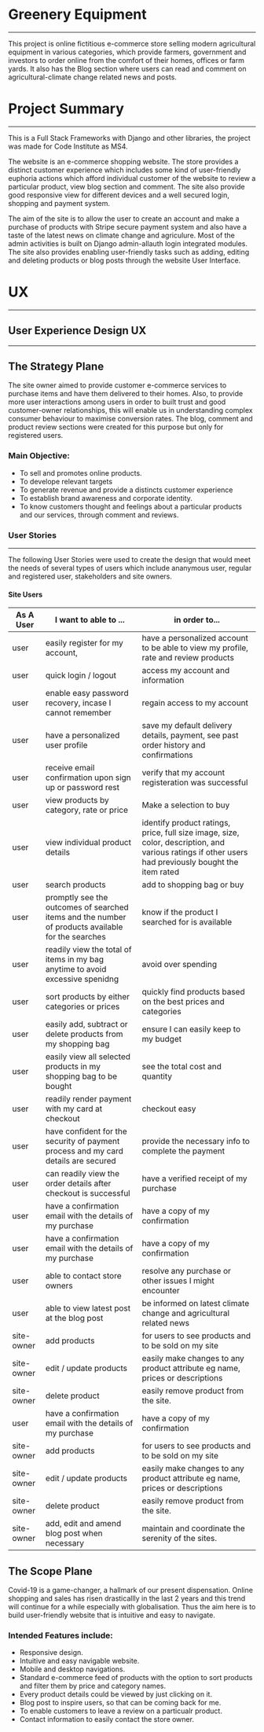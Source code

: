 # Greenery Equipment
---
This project is online fictitious e-commerce store selling modern agricultural equipment in various categories, which provide farmers, government and investors to order online from the comfort of their homes, offices or farm yards. It also has the Blog section where users can read and comment on agricultural-climate change related news and posts.


# Project Summary
---
This is a Full Stack Frameworks with Django and other libraries, the project was made for Code Institute as MS4.

The website is an e-commerce shopping website. The store provides a distinct customer experience which includes some kind of user-friendly euphoria actions which afford individual customer of the website to review a particular product, view blog section and comment. The site also provide good responsive view for different devices and a well secured login, shopping and payment system.

The aim of the site is to allow the user to create an account and make a purchase of products with Stripe secure payment system and also have a taste of the latest news on climate change and agriculure. Most of the admin activities is built on Django admin-allauth login integrated modules. The site also provides enabling user-friendly  tasks such as adding, editing and deleting products or blog posts through the website User Interface.


# UX 
 ----

 ## User Experience Design UX 
 ----

## The Strategy Plane

The site owner aimed to provide customer e-commerce services to purchase items and have them delivered to their homes. Also, to provide more user interactions among users in order to built trust and good customer-owner relationships, this will enable us in understanding complex consumer behaviour to maximise conversion rates. The blog, comment and product review sections were created for this purpose but only for registered users.

 ### Main Objective:
 * To sell and promotes  online products.
 * To develope relevant targets
 * To generate revenue and provide a distincts customer experience
 * To establish brand awareness and corporate identity.
 * To know customers thought and feelings about a particular products and our services, through comment and reviews.


 ### User Stories
 ----

 The following User Stories were used to create the design that would meet the needs of several types of users which include ananymous user, regular and registered user, stakeholders and site owners.


 #### Site Users
| As A User  | I want to able to ...                                                                    | in order to...                                                                                                                                    |
|------------|----------------------------------------------------------------------------------------|-------------------------------------------------------------------------------------------------------------------------------------------------------|
| user       | easily register for my account,                                                        | have a personalized account to be able to view my profile, rate and review products                                            |
| user       | quick login / logout                                                                   | access my account and information                                                                                                                      |
| user       | enable easy password recovery, incase I cannot remember                                       | regain access to my account                                                                                                                           |
| user       | have a personalized user profile                                                       | save my default delivery details, payment, see past order history and confirmations                                                              |
| user       | receive email confirmation upon sign up or password rest                               | verify that my account registeration was successful|                                                                                                                                                       |
| user       | view products by category, rate or price                                               | Make a selection to buy                                                                                                          |
| user       | view individual product details                                                        | identify product ratings, price, full size image, size, color, description,  and various ratings if other users had previously bought the item rated  |
| user       | search products                                                                        | add to shopping bag or buy                                                                                                         |
| user       | promptly see the outcomes of searched items and the number of products available for the searches | know if the product I searched for is available                                                                                       |                                     |
| user       | readily view the total of items in my bag anytime to avoid excessive spenidng          | avoid over spending                                                                                                                            |
| user       | sort products by either categories or prices                                            | quickly find products based on the best prices and categories                                                                           |
| user       | easily add, subtract or delete products from my shopping bag                           | ensure I can easily keep to my budget                                                                                                                 |
| user       | easily view all selected products in my shopping bag to be bought                      | see the total cost and quantity                                                                                                                       |
| user       | readily render payment with my card at checkout                                        | checkout easy                                                                                                                                         |
| user       | have confident for the security of payment process and my card details are secured     | provide the necessary info to complete the payment                                                                                        |
| user       | can readily view the order details after checkout is successful                        |  have a verified receipt of my purchase                                                                                                                |
| user       | have a confirmation email with the details of my purchase                           | have a copy of my confirmation                                                                                                                     |
| user       | have a confirmation email with the details of my purchase                           | have a copy of my confirmation                                                 
| user       | able to contact store owners                                                        | resolve any purchase or other issues I might encounter 
| user       | able to view latest post at the blog post                                           | be informed on latest climate change and agricultural related news
| site-owner | add products                                                                        | for users to see products and to be sold on my site                                                                                                                    |
| site-owner | edit / update products                                                              | easily make changes to any product attribute eg name, prices or descriptions                                                                        |
| site-owner | delete product                                                                      | easily remove product from the site.                                                                                                               |
| user       | have a confirmation email with the details of my purchase                           | have a copy of my confirmation                                                                                                                     |
| site-owner | add products                                                                        | for users to see products and to be sold on my site                                                                                                                    |
| site-owner | edit / update products                                                              | easily make changes to any product attribute eg name, prices or descriptions                                                                        |
| site-owner | delete product                                                                      | easily remove product from the site.                                                                                                               |
| site-owner | add, edit and amend blog post when necessary                                        | maintain and coordinate the serenity of the sites.


## The Scope Plane 

Covid-19 is a game-changer, a hallmark of our present dispensation. Online shopping and sales has risen drasticallly in the last 2 years and this trend will continue for a while especially with globalisation. Thus the aim here is to build user-friendly website that is intuitive and easy to navigate.

### Intended Features include:

* Responsive design.
* Intuitive and easy navigable website.
* Mobile and desktop navigations.
* Standard e-commerce feed of products with the option to sort products and filter them by price and category names. 
* Every product details could be viewed by just clicking on it.
* Blog post to inspire users, so that can be coming back for me.
* To enable customers to leave a review on a particualr product.
* Contact information to easily contact the store owner.



